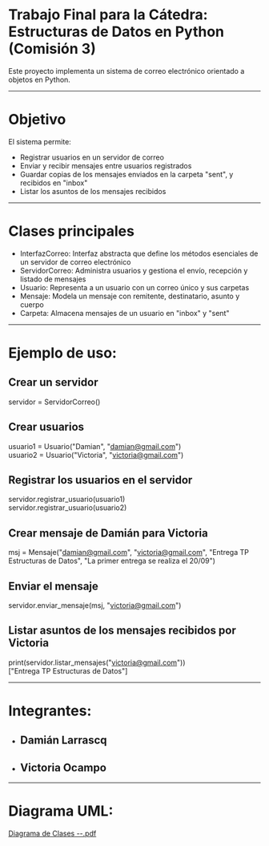 # Trabajo Final para la Cátedra: Estructuras de Datos en Python (Comisión 3)

Este proyecto implementa un sistema de correo electrónico orientado a objetos en Python.

-----------
# Objetivo

El sistema permite:
- Registrar usuarios en un servidor de correo
- Enviar y recibir mensajes entre usuarios registrados
- Guardar copias de los mensajes enviados en la carpeta "sent", y recibidos en "inbox"
- Listar los asuntos de los mensajes recibidos

-----------

# Clases principales

- InterfazCorreo: Interfaz abstracta que define los métodos esenciales de un servidor de correo electrónico
- ServidorCorreo: Administra usuarios y gestiona el envío, recepción y listado de mensajes
- Usuario: Representa a un usuario con un correo único y sus carpetas
- Mensaje: Modela un mensaje con remitente, destinatario, asunto y cuerpo
- Carpeta: Almacena mensajes de un usuario en "inbox" y "sent"

-----------

# Ejemplo de uso:

## Crear un servidor
servidor = ServidorCorreo()

## Crear usuarios
usuario1 = Usuario("Damian", "damian@gmail.com")\
usuario2 = Usuario("Victoria", "victoria@gmail.com")

## Registrar los usuarios en el servidor
servidor.registrar_usuario(usuario1)\
servidor.registrar_usuario(usuario2)

## Crear mensaje de Damián para Victoria
msj = Mensaje("damian@gmail.com", "victoria@gmail.com", "Entrega TP Estructuras de Datos", "La primer entrega se realiza el 20/09")

## Enviar el mensaje
servidor.enviar_mensaje(msj, "victoria@gmail.com")

## Listar asuntos de los mensajes recibidos por Victoria
print(servidor.listar_mensajes("victoria@gmail.com"))\
["Entrega TP Estructuras de Datos"]

-----------
# Integrantes:
- ## Damián Larrascq
- ## Victoria Ocampo

-----------
# Diagrama UML:

[Diagrama de Clases --.pdf](https://github.com/user-attachments/files/22435820/Diagrama.de.Clases.--.pdf)


